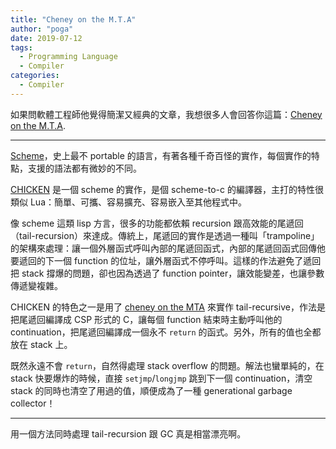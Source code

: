```yaml
---
title: "Cheney on the M.T.A"
author: "poga"
date: 2019-07-12
tags:
  - Programming Language
  - Compiler
categories:
  - Compiler
---
```


如果問軟體工程師他覺得簡潔又經典的文章，我想很多人會回答你這篇：[Cheney on the M.T.A](http://home.pipeline.com/~hbaker1/CheneyMTA.html).

<!--more-->

---


[Scheme](https://en.wikipedia.org/wiki/Scheme_(programming_language))，史上最不 portable 的語言，有著各種千奇百怪的實作，每個實作的特點，支援的語法都有微妙的不同。

[CHICKEN](https://www.call-cc.org/) 是一個 scheme 的實作，是個 scheme-to-c 的編譯器，主打的特性很類似 Lua：簡單、可攜、容易擴充、容易嵌入至其他程式中。

像 scheme 這類 lisp 方言，很多的功能都依賴 recursion 跟高效能的尾遞回（tail-recursion）來達成。傳統上，尾遞回的實作是透過一種叫「trampoline」的架構來處理：讓一個外層函式呼叫內部的尾遞回函式，內部的尾遞回函式回傳他要遞回的下一個 function 的位址，讓外層函式不停呼叫。這樣的作法避免了遞回把 stack 撐爆的問題，卻也因為透過了 function pointer，讓效能變差，也讓參數傳遞變複雜。

CHICKEN 的特色之一是用了 [cheney on the MTA](http://home.pipeline.com/~hbaker1/CheneyMTA.html) 來實作 tail-recursive，作法是把尾遞回編譯成 CSP 形式的 C，讓每個 function 結束時主動呼叫他的 continuation，把尾遞回編譯成一個永不 `return` 的函式。另外，所有的值也全都放在 stack 上。

既然永遠不會 `return`，自然得處理 stack overflow 的問題。解法也蠻單純的，在 stack 快要爆炸的時候，直接 `setjmp`/`longjmp` 跳到下一個 continuation，清空 stack 的同時也清空了用過的值，順便成為了一種 generational garbage collector！

---

用一個方法同時處理 tail-recursion 跟 GC 真是相當漂亮啊。
